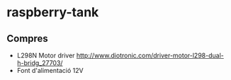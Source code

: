 # raspberry-tank

## Compres
* L298N Motor driver http://www.diotronic.com/driver-motor-l298-dual-h-bridg_27703/
* Font d'alimentació 12V
